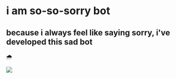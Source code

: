 # i am so-so-sorry bot
## because i always feel like saying sorry, i've developed this sad bot
🌧


![](https://media.giphy.com/media/3otPoMCsSCuwAWXJJu/giphy.gif)
